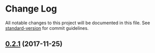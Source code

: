 # Change Log

All notable changes to this project will be documented in this file. See [standard-version](https://github.com/conventional-changelog/standard-version) for commit guidelines.

<a name="0.2.1"></a>
## [0.2.1](https://github.com/phodal/adr/compare/v0.2.0...v0.2.1) (2017-11-25)
